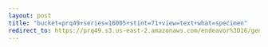```yaml
---
layout: post
title: "bucket=prq49+series=16005+stint=71+view=text+what=specimen"
redirect_to: https://prq49.s3.us-east-2.amazonaws.com/endeavor%3D16/genomes/stage%3D0%2Bwhat%3Dgenerated/stint%3D71/series%3D16005/a%3Dgenome%2Bcriteria%3Dabundance%2Bmorph%3Dwildtype%2Bproc%3D0%2Bseries%3D16005%2Bstint%3D71%2Bthread%3D0%2Bvariation%3Dmaster%2Bext%3D.json.gz
---
```

